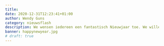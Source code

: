 ```yaml
---
title:
date: 2020-12-31T12:23:41+01:00
author: Wendy Guns
category: nieuwsflash
description: We wensen iedereen een fantastisch Nieuwjaar toe. We willen jullie graag bedanken voor jullie vertrouwen in onze zaak. Op naar 2021!
banner: happynewyear.jpg
# draft: true
---
```



<!--more-->
